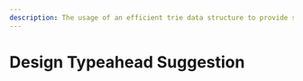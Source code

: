 ```yaml
---
description: The usage of an efficient trie data structure to provide suggestions
---
```


# Design Typeahead Suggestion

